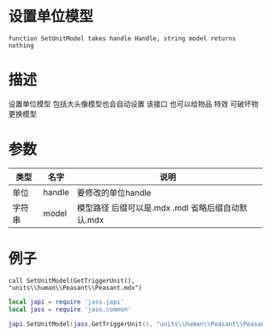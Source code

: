 
# 设置单位模型
```jass
function SetUnitModel takes handle Handle, string model returns nothing
```
# 描述
设置单位模型 包括大头像模型也会自动设置
该接口 也可以给物品 特效 可破坏物 更换模型

# 参数
类型|名字|说明
--|--|--
单位|handle|要修改的单位handle
字符串|model|模型路径 后缀可以是.mdx .mdl 省略后缀自动默认.mdx


# 例子

```jass
call SetUnitModel(GetTriggerUnit(), "units\\human\\Peasant\\Peasant.mdx")

```

```lua
local japi = require 'jass.japi'
local jass = require 'jass.common'

japi.SetUnitModel(jass.GetTriggerUnit(), "units\\human\\Peasant\\Peasant.mdx")

```

